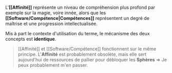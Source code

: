 L'**[[Affinité]]** représente un niveau de compréhension plus profond par exemple sur la magie, voire innée, alors que les **[[Software/Compétence|Compétences]]** représentent un degré de maîtrise et une progression intellectualisée. 

Mis à part le contexte d'utilisation du terme, le mécanisme des deux concepts est **identique**.

> [[Affinité]] et [[Software/Compétence]] fonctionnent sur le même principe. L'**Affinité** est probablement obsolète, mais elle sert aujourd'hui de ressources de pallier pour débloquer les **Sphères** => Je peux probablement m'en passer.